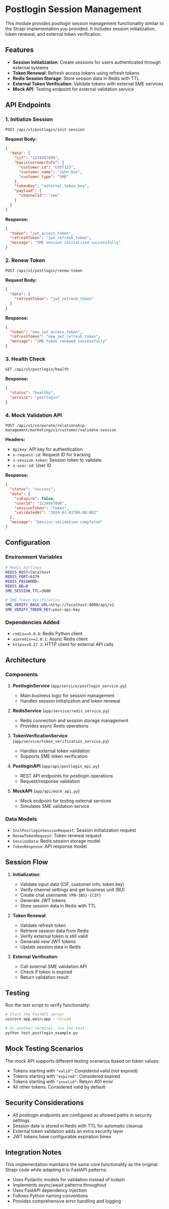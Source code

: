 # Postlogin Session Management

This module provides postlogin session management functionality similar to the Strapi implementation you provided. It includes session initialization, token renewal, and external token verification.

## Features

- **Session Initialization**: Create sessions for users authenticated through external systems
- **Token Renewal**: Refresh access tokens using refresh tokens
- **Redis Session Storage**: Store session data in Redis with TTL
- **External Token Verification**: Validate tokens with external SME services
- **Mock API**: Testing endpoint for external validation service

## API Endpoints

### 1. Initialize Session
```
POST /api/v1/postlogin/init-session
```

**Request Body:**
```json
{
  "data": {
    "cif": "1234567890",
    "basicCustomerInfo": {
      "customer_id": "CUST123",
      "customer_name": "John Doe",
      "customer_type": "SME"
    },
    "tokenKey": "external_token_key",
    "payload": {
      "channelId": "sme"
    }
  }
}
```

**Response:**
```json
{
  "token": "jwt_access_token",
  "refreshToken": "jwt_refresh_token",
  "message": "SME session initialized successfully"
}
```

### 2. Renew Token
```
POST /api/v1/postlogin/renew-token
```

**Request Body:**
```json
{
  "data": {
    "refreshToken": "jwt_refresh_token"
  }
}
```

**Response:**
```json
{
  "token": "new_jwt_access_token",
  "refreshToken": "new_jwt_refresh_token", 
  "message": "SME token renewed successfully"
}
```

### 3. Health Check
```
GET /api/v1/postlogin/health
```

**Response:**
```json
{
  "status": "healthy",
  "service": "postlogin"
}
```

### 4. Mock Validation API
```
POST /api/v1/corporate/relationship-management/marketing/v1/customer/validate-session
```

**Headers:**
- `Apikey`: API key for authentication
- `x-request-id`: Request ID for tracking
- `x-session-token`: Session token to validate
- `x-user-id`: User ID

**Response:**
```json
{
  "status": "success",
  "data": {
    "isExpire": false,
    "userId": "1234567890",
    "sessionToken": "token",
    "validatedAt": "2024-01-01T00:00:00Z"
  },
  "message": "Session validation completed"
}
```

## Configuration

### Environment Variables

```bash
# Redis Settings
REDIS_HOST=localhost
REDIS_PORT=6379
REDIS_PASSWORD=
REDIS_DB=0
SME_SESSION_TTL=3600

# SME Token Verification
SME_VERIFY_BASE_URL=http://localhost:8000/api/v1
SME_VERIFY_TOKEN_KEY=your-api-key
```

### Dependencies Added

- `redis==5.0.8`: Redis Python client
- `aioredis==2.0.1`: Async Redis client
- `httpx==0.27.2`: HTTP client for external API calls

## Architecture

### Components

1. **PostloginService** (`app/service/postlogin_service.py`)
   - Main business logic for session management
   - Handles session initialization and token renewal

2. **RedisService** (`app/service/redis_service.py`)
   - Redis connection and session storage management
   - Provides async Redis operations

3. **TokenVerificationService** (`app/service/token_verification_service.py`)
   - Handles external token validation
   - Supports SME token verification

4. **PostloginAPI** (`app/api/postlogin_api.py`)
   - REST API endpoints for postlogin operations
   - Request/response validation

5. **MockAPI** (`app/api/mock_api.py`)
   - Mock endpoint for testing external services
   - Simulates SME validation service

### Data Models

- `InitPostloginSessionRequest`: Session initialization request
- `RenewTokenRequest`: Token renewal request
- `SessionData`: Redis session storage model
- `TokenResponse`: API response model

## Session Flow

1. **Initialization**:
   - Validate input data (CIF, customer info, token key)
   - Verify channel settings and get business unit (BU)
   - Create chat username: `VPB-{BU}-{CIF}`
   - Generate JWT tokens
   - Store session data in Redis with TTL

2. **Token Renewal**:
   - Validate refresh token
   - Retrieve session data from Redis
   - Verify external token is still valid
   - Generate new JWT tokens
   - Update session data in Redis

3. **External Verification**:
   - Call external SME validation API
   - Check if token is expired
   - Return validation result

## Testing

Run the test script to verify functionality:

```bash
# Start the FastAPI server
uvicorn app.main:app --reload

# In another terminal, run the test
python test_postlogin_example.py
```

## Mock Testing Scenarios

The mock API supports different testing scenarios based on token values:

- Tokens starting with `"valid"`: Considered valid (not expired)
- Tokens starting with `"expired"`: Considered expired
- Tokens starting with `"invalid"`: Return 401 error
- All other tokens: Considered valid by default

## Security Considerations

- All postlogin endpoints are configured as allowed paths in security settings
- Session data is stored in Redis with TTL for automatic cleanup
- External token validation adds an extra security layer
- JWT tokens have configurable expiration times

## Integration Notes

This implementation maintains the same core functionality as the original Strapi code while adapting it to FastAPI patterns:

- Uses Pydantic models for validation instead of lodash
- Implements async/await patterns throughout
- Uses FastAPI dependency injection
- Follows Python naming conventions
- Provides comprehensive error handling and logging
